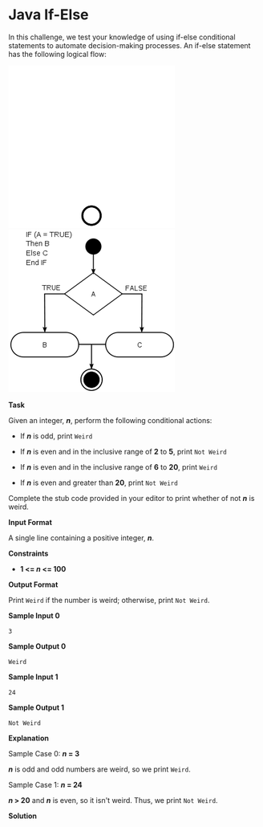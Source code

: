 # Java If-Else

In this challenge, we test your knowledge of using if-else conditional statements to automate decision-making processes. An if-else statement has the following logical flow:

![If Else Diagram](./HackerrankJavaIfElseDiagramDM.png#gh-dark-mode-only)
![If Else Diagram](./HackerrankJavaIfElseDiagramLM.png#gh-light-mode-only)

__Task__

Given an integer, ___n___, perform the following conditional actions:

- If ___n___ is odd, print ```Weird```

- If ___n___ is even and in the inclusive range of __2__ to __5__, print ```Not Weird```

- If ___n___ is even and in the inclusive range of __6__ to __20__, print ```Weird```

- If ___n___ is even and greater than __20__, print ```Not Weird```

Complete the stub code provided in your editor to print whether of not ___n___ is weird.

__Input Format__

A single line containing a positive integer, ___n___.

__Constraints__

- __1 <= _n_ <= 100__

__Output Format__

Print ```Weird``` if the number is weird; otherwise, print ```Not Weird```.

__Sample Input 0__

```
3
```

__Sample Output 0__

```
Weird
```

__Sample Input 1__

```
24
```

__Sample Output 1__

```
Not Weird
```

__Explanation__

Sample Case 0: ___n_ = 3__

___n___ is odd and odd numbers are weird, so we print ```Weird```.

Sample Case 1: ___n_ = 24__

___n_ > 20__ and ___n___ is even, so it isn't weird. Thus, we print ```Not Weird```.

__Solution__

```java

```
